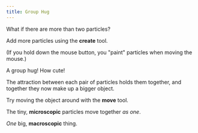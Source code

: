 ```yaml
---
title: Group Hug
---
```


<script>
    var sim = createSimulation({
        initialize: function(simulation) {
            var p = simulation.parameters;
            p.friction = 0.1;

            addOppositeParticles(simulation);

            var ljInteraction = new LennardJonesInteraction();
            ljInteraction.strength = 10;
            setInteraction(simulation, 0, 0, ljInteraction);

            setToolbarAvailableTools(simulation.toolbar, ["create", "move"]);
        }
    });
</script>


What if there are more than two particles?

Add more particles using the **create** tool. 

(If you hold down the mouse button, you "paint" particles when moving the mouse.)

<script>
    var requiredCount = 20;
    insertHere(createOutput(function() {
        return `${sim.particles.length} / ${requiredCount} particles`;
    }));
    cue(function () {
        return (sim.particles.length >= requiredCount);  
    });
    endStep();
</script>

A group hug! How cute!

The attraction between each pair of particles holds them together, and together they now make up a bigger object.

Try moving the object around with the **move** tool.

<script>
    cue(function () {
        return (ensembleSpeed(sim.particles) > 1); 
    });
    endStep();
</script>

The tiny, **microscopic** particles move together _as one_. 

_One_ big, **macroscopic** thing.

